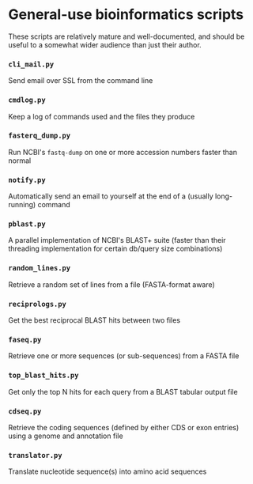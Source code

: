 # General-use bioinformatics scripts

These scripts are relatively mature and well-documented, and should be useful
to a somewhat wider audience than just their author.

### `cli_mail.py`
Send email over SSL from the command line

### `cmdlog.py`
Keep a log of commands used and the files they produce

### `fasterq_dump.py`
Run NCBI's `fastq-dump` on one or more accession numbers faster than normal

### `notify.py`
Automatically send an email to yourself at the end of a (usually long-running) command

### `pblast.py`
A parallel implementation of NCBI's BLAST+ suite (faster than their threading implementation for certain db/query size combinations)

### `random_lines.py`
Retrieve a random set of lines from a file (FASTA-format aware)

### `reciprologs.py`
Get the best reciprocal BLAST hits between two files

### `faseq.py`
Retrieve one or more sequences (or sub-sequences) from a FASTA file

### `top_blast_hits.py`
Get only the top N hits for each query from a BLAST tabular output file

### `cdseq.py`
Retrieve the coding sequences (defined by either CDS or exon entries) using a genome and annotation file

### `translator.py`
Translate nucleotide sequence(s) into amino acid sequences